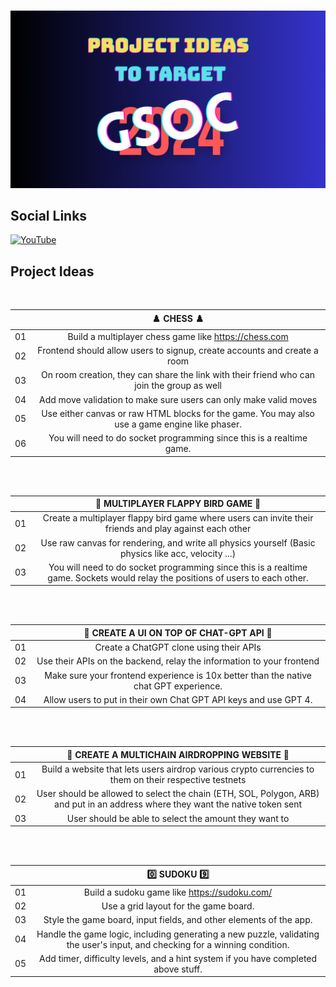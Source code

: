 <br>

![logo](https://raw.githubusercontent.com/itxsoumya/images/main/GSoC.png)

## Social Links

[![YouTube](https://img.shields.io/badge/YouTube-%23FF0000.svg?style=for-the-badge&logo=YouTube&logoColor=white)](https://www.youtube.com/channel/UCWX0cUR2rZcqKei1Vstww-A)

## Project Ideas
<br>

|  | ♟️ CHESS ♟️ |
| :----: | :---: |
| 01 | Build a multiplayer chess game like https://chess.com |
| 02 | Frontend should allow users to signup, create accounts and create a room |
| 03 | On room creation, they can share the link with their friend who can join the group as well
| 04 | Add move validation to make sure users can only make valid moves
| 05 | Use either canvas or raw HTML blocks for the game. You may also use a game engine like phaser. |
| 06 | You will need to do socket programming since this is a realtime game. |

<br>
<br> 

|  | 🐤 MULTIPLAYER FLAPPY BIRD GAME 🐤 |
| :----: | :---: |
| 01 | Create a multiplayer flappy bird game where users can invite their friends and play against each other |
| 02 | Use raw canvas for rendering, and write all physics yourself (Basic physics like acc, velocity ...) |
| 03 | You will need to do socket programming since this is a realtime game. Sockets would relay the positions of users to each other. |

<br>
<br>

|  | 🤖 CREATE A UI ON TOP OF CHAT-GPT API 🤖 |
| :----: | :---: |
| 01 | Create a ChatGPT clone using their APIs |
| 02 | Use their APIs on the backend, relay the information to your frontend |
| 03 | Make sure your frontend experience is 10x better than the native chat GPT experience. |
| 04 | Allow users to put in their own Chat GPT API keys and use GPT 4. |

<br><br>


|  | 🔗 CREATE A MULTICHAIN AIRDROPPING WEBSITE 🔗 |
 :----: | :---: |
| 01 | Build a website that lets users airdrop various crypto currencies to them on their respective testnets |
| 02 | User should be allowed to select the chain (ETH, SOL, Polygon, ARB) and put in an address where they want the native token sent |
| 03 | User should be able to select the amount they want to  |

<br><br>


|  | 0️⃣ SUDOKU 9️⃣ |
| :----: | :---: |
| 01 | Build a sudoku game like https://sudoku.com/ |
| 02 | Use a grid layout for the game board. |
| 03 | Style the game board, input fields, and other elements of the app. |
| 04 | Handle the game logic, including generating a new puzzle, validating the user's input, and checking for a winning condition. |
| 05 | Add timer, difficulty levels, and a hint system if you have completed above stuff. |

<br><br>
